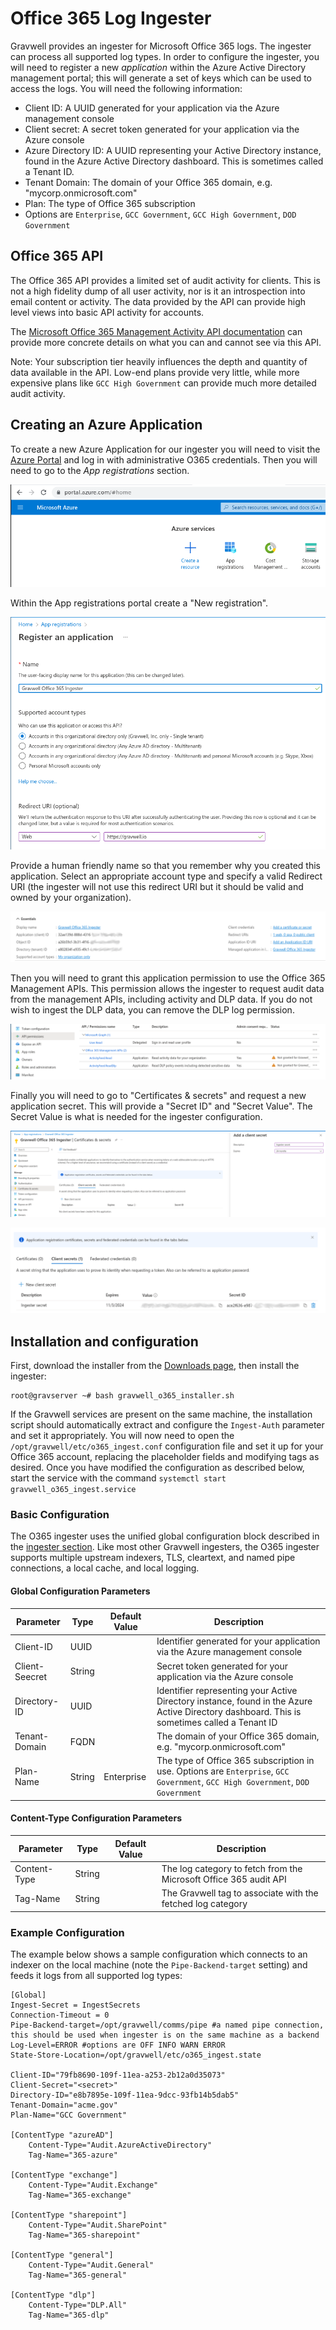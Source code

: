 # Office 365 Log Ingester

Gravwell provides an ingester for Microsoft Office 365 logs. The ingester can process all supported log types. In order to configure the ingester, you will need to register a new *application* within the Azure Active Directory management portal; this will generate a set of keys which can be used to access the logs. You will need the following information:

* Client ID: A UUID generated for your application via the Azure management console
* Client secret: A secret token generated for your application via the Azure console
* Azure Directory ID: A UUID representing your Active Directory instance, found in the Azure Active Directory dashboard.  This is sometimes called a Tenant ID.
* Tenant Domain: The domain of your Office 365 domain, e.g. "mycorp.onmicrosoft.com"
* Plan: The type of Office 365 subscription
 * Options are `Enterprise`, `GCC Government`, `GCC High Government`, `DOD Government`

## Office 365 API

The Office 365 API provides a limited set of audit activity for clients. This is not a high fidelity dump of all user activity, nor is it an introspection into email content or activity.  The data provided by the API can provide high level views into basic API activity for accounts.

The [Microsoft Office 365 Management Activity API documentation](https://learn.microsoft.com/en-us/office/office-365-management-api/office-365-management-activity-api-reference) can provide more concrete details on what you can and cannot see via this API.

Note: Your subscription tier heavily influences the depth and quantity of data available in the API. Low-end plans provide very little, while more expensive plans like `GCC High Government` can provide much more detailed audit activity.


## Creating an Azure Application

To create a new Azure Application for our ingester you will need to visit the [Azure Portal](https://portal.azure.com) and log in with administrative O365 credentials.  Then you will need to go to the *App registrations* section.

![](azure_portal.png)

Within the App registrations portal create a "New registration".

![](register.png)

Provide a human friendly name so that you remember why you created this application.  Select an appropriate account type and specify a valid Redirect URI (the ingester will not use this redirect URI but it should be valid and owned by your organization).

![](application.png)

Then you will need to grant this application permission to use the Office 365 Management APIs.  This permission allows the ingester to request audit data from the management APIs, including activity and DLP data.  If you do not wish to ingest the DLP data, you can remove the DLP log permission.

![](permission.png)

Finally you will need to go to "Certificates & secrets" and request a new application secret. This will provide a "Secret ID" and "Secret Value".  The Secret Value is what is needed for the ingester configuration.

![](secret.png)

![](secret_out.png)

## Installation and configuration

First, download the installer from the [Downloads page](#!quickstart/downloads.md), then install the ingester:

```
root@gravserver ~# bash gravwell_o365_installer.sh
```

If the Gravwell services are present on the same machine, the installation script should automatically extract and configure the `Ingest-Auth` parameter and set it appropriately. You will now need to open the `/opt/gravwell/etc/o365_ingest.conf` configuration file and set it up for your Office 365 account, replacing the placeholder fields and modifying tags as desired. Once you have modified the configuration as described below, start the service with the command `systemctl start gravwell_o365_ingest.service`

### Basic Configuration

The O365 ingester uses the unified global configuration block described in the [ingester section](#!ingesters/ingesters.md#Global_Configuration_Parameters).  Like most other Gravwell ingesters, the O365 ingester supports multiple upstream indexers, TLS, cleartext, and named pipe connections, a local cache, and local logging.

#### Global Configuration Parameters

| Parameter     | Type    | Default Value     | Description |
|---------------|---------|-------------------|-------------|
| Client-ID     | UUID |                   | Identifier generated for your application via the Azure management console |
| Client-Seecret | String |                | Secret token generated for your application via the Azure console |
| Directory-ID  | UUID |                   | Identifier representing your Active Directory instance, found in the Azure Active Directory dashboard.  This is sometimes called a Tenant ID |
| Tenant-Domain | FQDN |                   | The domain of your Office 365 domain, e.g. "mycorp.onmicrosoft.com" |
| Plan-Name      | String | Enterprise     |  The type of Office 365 subscription in use.  Options are `Enterprise`, `GCC Government`, `GCC High Government`, `DOD Government` |


#### Content-Type Configuration Parameters
| Parameter     | Type    | Default Value     | Description |
|---------------|---------|-------------------|-------------|
| Content-Type  | String  |                   | The log category to fetch from the Microsoft Office 365 audit API |
| Tag-Name      | String  |                   | The Gravwell tag to associate with the fetched log category |

### Example Configuration

The example below shows a sample configuration which connects to an indexer on the local machine (note the `Pipe-Backend-target` setting) and feeds it logs from all supported log types:

```
[Global]
Ingest-Secret = IngestSecrets
Connection-Timeout = 0
Pipe-Backend-target=/opt/gravwell/comms/pipe #a named pipe connection, this should be used when ingester is on the same machine as a backend
Log-Level=ERROR #options are OFF INFO WARN ERROR
State-Store-Location=/opt/gravwell/etc/o365_ingest.state

Client-ID="79fb8690-109f-11ea-a253-2b12a0d35073"
Client-Secret="<secret>"
Directory-ID="e8b7895e-109f-11ea-9dcc-93fb14b5dab5"
Tenant-Domain="acme.gov"
Plan-Name="GCC Government"

[ContentType "azureAD"]
	Content-Type="Audit.AzureActiveDirectory"
	Tag-Name="365-azure"

[ContentType "exchange"]
	Content-Type="Audit.Exchange"
	Tag-Name="365-exchange"

[ContentType "sharepoint"]
	Content-Type="Audit.SharePoint"
	Tag-Name="365-sharepoint"

[ContentType "general"]
	Content-Type="Audit.General"
	Tag-Name="365-general"

[ContentType "dlp"]
	Content-Type="DLP.All"
	Tag-Name="365-dlp"
```
